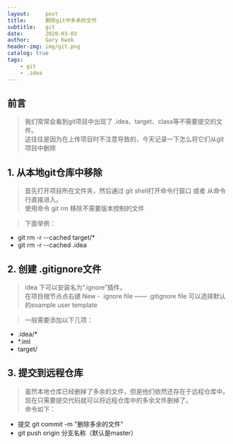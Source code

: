 ```yaml
---
layout:     post
title:      删除git中多余的文件
subtitle:   git
date:       2020-03-03
author:     Gary Kwok
header-img: img/git.png
catalog: true
tags:
    - git
    - .idea
---
```

## 前言
> 我们常常会看到git项目中出现了 .idea、target、class等不需要提交的文件。   
> 这往往是因为在上传项目时不注意导致的，今天记录一下怎么将它们从git项目中删除

## 1. 从本地git仓库中移除

> 首先打开项目所在文件夹，然后通过 git shell打开命令行窗口 或者 从命令行直接进入。  
> 使用命令 git rm 移除不需要版本控制的文件


> 下面举例： 
+ git rm -r --cached target/* 
+ git rm -r --cached .idea
 
## 2. 创建 .gitignore文件
> idea 下可以安装名为“.ignore”插件。   
> 在项目根节点点右键 New - .ignore file —— .gitignore file 可以选择默认的example user template

       
> 一般需要添加以下几项：
+ .idea/*
+ *.iml
+ target/

## 3. 提交到远程仓库
> 虽然本地仓库已经删掉了多余的文件，但是他们依然还存在于远程仓库中。   
> 现在只需要提交代码就可以将远程仓库中的多余文件删掉了。   
> 命令如下： 
+ 提交 git commit -m "删除多余的文件"
+ git push origin 分支名称（默认是master）


